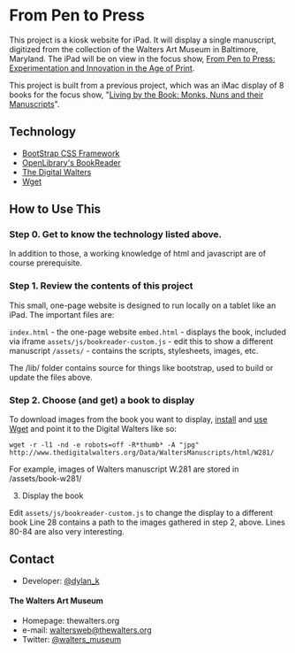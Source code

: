 From Pen to Press
======
This project is a kiosk website for iPad. It will display a single manuscript, digitized from the collection of the Walters Art Museum in Baltimore, Maryland.
The iPad will be on view in the focus show, [From Pen to Press: Experimentation and Innovation in the Age of Print](http://thewalters.org/events/eventdetails.aspx?e=3614). 

This project is built from a previous project, which was an iMac display of 8 books for the focus show, "[Living by the Book: Monks, Nuns and their Manuscripts](http://thewalters.org/exhibitions/bythebook/)". 


## Technology

- [BootStrap CSS Framework](http://getbootstrap.com/)
- [OpenLibrary's BookReader](https://github.com/openlibrary/bookreader)
- [The Digital Walters](http://www.thedigitalwalters.org/)
- [Wget](https://www.gnu.org/software/wget/)


## How to Use This

### Step 0. Get to know the technology listed above.

In addition to those, a working knowledge of html and javascript are of course prerequisite.

### Step 1. Review the contents of this project

This small, one-page website is designed to run locally on a tablet like an iPad. The important files are:

`index.html` - the one-page website
`embed.html` - displays the book, included via iframe
`assets/js/bookreader-custom.js` - edit this to show a different manuscript
`/assets/` - contains the scripts, stylesheets, images, etc.

The /lib/ folder contains source for things like bootstrap, used to build or update the files above.

### Step 2. Choose (and get) a book to display

To download images from the book you want to display, [install](http://www.hacksparrow.com/how-to-install-wget-on-your-mac.html) and [use](https://www.gnu.org/software/wget/manual/wget.html) [Wget](https://www.gnu.org/software/wget/) and point it to the Digital Walters like so:

`wget -r -l1 -nd -e robots=off -R*thumb* -A "jpg" http://www.thedigitalwalters.org/Data/WaltersManuscripts/html/W281/`

For example, images of Walters manuscript W.281 are stored in /assets/book-w281/

3. Display the book

Edit `assets/js/bookreader-custom.js` to change the display to a different book
Line 28 contains a path to the images gathered in step 2, above.
Lines 80-84 are also very interesting.

## Contact

- Developer: [@dylan_k](https://twitter.com/dylan_k "dylan_k on twitter") 

#### The Walters Art Museum

- Homepage: thewalters.org
- e-mail:  waltersweb@thewalters.org
- Twitter: [@walters_museum](https://twitter.com/walters_museum "walters_museum on twitter")
